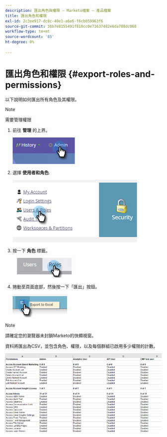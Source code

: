 ```yaml
---
description: 匯出角色與權限 — Marketo檔案 — 產品檔案
title: 匯出角色和權限
exl-id: 2c3ee917-dc8c-40e1-a6e6-f6cb059963f6
source-git-commit: 3bb7e8155491f810cc0e71637482e6da788dc068
workflow-type: tm+mt
source-wordcount: '85'
ht-degree: 0%

---
```


# 匯出角色和權限 {#export-roles-and-permissions}

以下說明如何匯出所有角色及其權限。

>[!NOTE]
>
>需要管理權限

1. 前往 **管理** 的上界。

   ![](assets/export-roles-and-permissions-1.png)

1. 選擇 **使用者和角色**.

   ![](assets/export-roles-and-permissions-2.png)

1. 按一下 **角色** 標籤。

   ![](assets/export-roles-and-permissions-3.png)

1. 捲動至頁面底部，然後按一下「匯出」按鈕。

   ![](assets/export-roles-and-permissions-4.png)

>[!NOTE]
>
>請確定您的瀏覽器未封鎖Marketo的快顯視窗。

資料將匯出為CSV，並包含角色、權限，以及每個群組已啟用多少權限的計數。

![](assets/export-roles-and-permissions-5.png)
